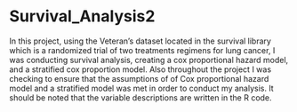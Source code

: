 # Survival_Analysis2
In this project, using the Veteran’s dataset located in the survival library which is a randomized trial of two treatments regimens for lung cancer, I was conducting survival analysis, creating a cox proportional hazard model, and a stratified cox proportion model. Also throughout the project I was checking to ensure that the assumptions of of Cox proportional hazard model and a stratified model was met in order to conduct my analysis. It should be noted that the variable descriptions are written in the R code. 
